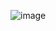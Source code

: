 ![image](https://github.com/vijeshnair89/AWS-Projects/assets/143416086/51c5ab1b-fdcf-4b25-a1b6-ed2b8b509ba8)

